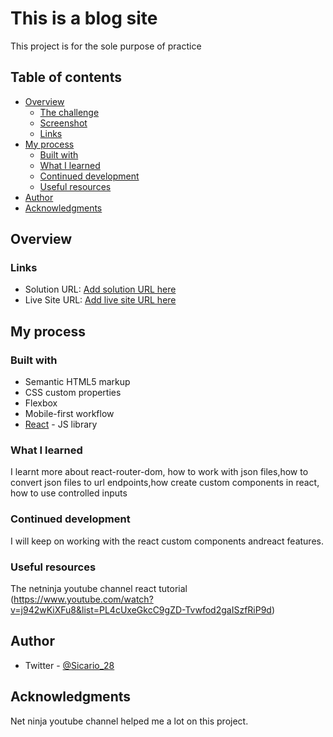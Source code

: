 # This is a blog site 

This project is for the sole purpose of practice

## Table of contents

- [Overview](#overview)
  - [The challenge](#the-challenge)
  - [Screenshot](#screenshot)
  - [Links](#links)
- [My process](#my-process)
  - [Built with](#built-with)
  - [What I learned](#what-i-learned)
  - [Continued development](#continued-development)
  - [Useful resources](#useful-resources)
- [Author](#author)
- [Acknowledgments](#acknowledgments)

## Overview

### Links

- Solution URL: [Add solution URL here](https://your-solution-url.com)
- Live Site URL: [Add live site URL here](https://your-live-site-url.com)

## My process

### Built with

- Semantic HTML5 markup
- CSS custom properties
- Flexbox
- Mobile-first workflow
- [React](https://reactjs.org/) - JS library

### What I learned

I learnt more about react-router-dom, how to work with json files,how to convert json files to url endpoints,how create custom components in react, how to use controlled inputs

### Continued development
I will keep on working with the react custom components andreact features.

### Useful resources

The netninja youtube channel react tutorial (https://www.youtube.com/watch?v=j942wKiXFu8&list=PL4cUxeGkcC9gZD-Tvwfod2gaISzfRiP9d)

## Author

- Twitter - [@Sicario_28](https://twitter.com/Sicario_28)

## Acknowledgments

Net ninja youtube channel helped me a lot on this project.

